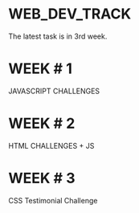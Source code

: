 # WEB_DEV_TRACK
The latest task is in 3rd week.
# WEEK # 1
JAVASCRIPT CHALLENGES
# WEEK # 2
HTML CHALLENGES + JS
# WEEK # 3
CSS Testimonial Challenge
